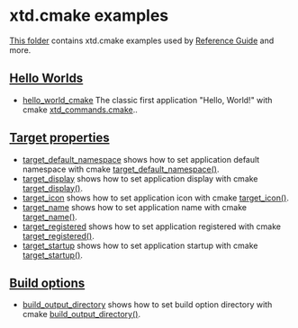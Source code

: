 # xtd.cmake examples

[This folder](.) contains xtd.cmake examples used by [Reference Guide](https://codedocs.xyz/gammasoft71/xtd/) and more.

## [Hello Worlds](hello_worlds/README.md)

* [hello_world_cmake](hello_worlds/hello_world_cmake/README.md) The classic first application "Hello, World!" with cmake [xtd_commands.cmake](../../scripts/cmake/xtd_commands.cmake)..

## [Target properties](target_properties/README.md)

* [target_default_namespace](target_properties/target_default_namespace/README.md) shows how to set application default namespace with cmake [target_default_namespace()](../../scripts/cmake/xtd_commands.cmake).
* [target_display](target_properties/target_display/README.md) shows how to set application display with cmake [target_display()](../../scripts/cmake/xtd_commands.cmake).
* [target_icon](target_properties/target_icon/README.md) shows how to set application icon with cmake [target_icon()](../../scripts/cmake/xtd_commands.cmake).
* [target_name](target_properties/target_name/README.md) shows how to set application name with cmake [target_name()](../../scripts/cmake/xtd_commands.cmake).
* [target_registered](target_properties/target_registered/README.md) shows how to set application registered with cmake [target_registered()](../../scripts/cmake/xtd_commands.cmake).
* [target_startup](target_properties/target_startup/README.md) shows how to set application startup with cmake [target_startup()](../../scripts/cmake/xtd_commands.cmake).

## [Build options](build_options/README.md)

* [build_output_directory](build_options/build_output_directory/README.md) shows how to set build option directory with cmake [build_output_directory()](../../scripts/cmake/xtd_commands.cmake).
